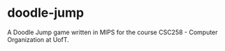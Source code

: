 # doodle-jump
A Doodle Jump game written in MIPS for the course CSC258 - Computer Organization at UofT.
